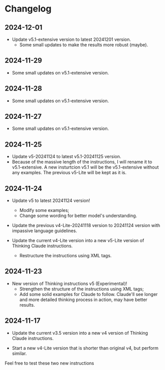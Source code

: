 # Changelog

## 2024-12-01

- Update v5.1-extensive version to latest 20241201 version.
    - Some small updates to make the results more robust (maybe).

## 2024-11-29

- Some small updates on v5.1-extensive version.

## 2024-11-28

- Some small updates on v5.1-extensive version.

## 2024-11-27

- Some small updates on v5.1-extensive version.

## 2024-11-25

- Update v5-20241124 to latest v5.1-20241125 version.
- Because of the massive length of the instructions, I will rename it to v5.1-extensive. A new insturtcion v5.1 will be the v5.1-extensive without any examples. The previous v5-Lite will be kept as it is.

## 2024-11-24

- Update v5 to latest 20241124 version!
    - Modify some examples;
    - Change some wording for better model's understanding.

- Update the previous v4-Lite-20241118 version to 20241124 version with impassive language guidelines.

- Update the current v4-Lite version into a new v5-Lite version of Thinking Claude instructions.
    - Restructure the instructions using XML tags.

## 2024-11-23

- New version of Thinking instructions v5 (Experimental)!
    - Strengthen the structure of the instructions using XML tags;
    - Add some solid examples for Claude to follow.
    Claude'll see longer and more detailed thinking process in action, may have better results.

## 2024-11-17

- Update the current v3.5 version into a new v4 version of Thinking Claude instructions.

- Start a new v4-Lite version that is shorter than original v4, but perform similar.

Feel free to test these two new instructions
